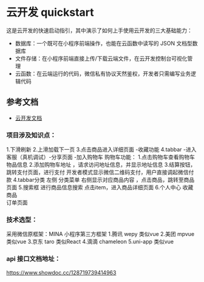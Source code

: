 # 云开发 quickstart

这是云开发的快速启动指引，其中演示了如何上手使用云开发的三大基础能力：

- 数据库：一个既可在小程序前端操作，也能在云函数中读写的 JSON 文档型数据库
- 文件存储：在小程序前端直接上传/下载云端文件，在云开发控制台可视化管理
- 云函数：在云端运行的代码，微信私有协议天然鉴权，开发者只需编写业务逻辑代码

## 参考文档

- [云开发文档](https://developers.weixin.qq.com/miniprogram/dev/wxcloud/basis/getting-started.html)

### 项目涉及知识点：
1.下滑刷新
2.上滑加载下一页
3.点击商品进入详细页面 -收藏功能
4.tabbar 
-进入客服（真机调试）-分享页面 -加入购物车 
购物车功能：
1.点击购物车查看购物车物品信息
2.添加购物车地址 ，请求访问地址信息，并显示地址信息
3.结算按钮，跳转支付页面，进行支付
         开发者模式显示微信二维码支付，用户直接调起微信付款
4.tabbar分类 
  左侧  分类菜单 右侧显示对应商品内容 ，点击商品，跳转至商品页面
5.搜索框 进行商品信息搜索 点击item，进入商品详细页面
6.个人中心
收藏商品  
订单页面

### 技术选型：
采用微信原框架：MINA
小程序第三方框架
1.腾讯 wepy 类似vue  2.美团 mpvue  类似vue 3.京东 taro 类似React
4.滴滴 chameleon
5.uni-app 类似vue

### api 接口文档地址：
https://www.showdoc.cc/128719739414963
